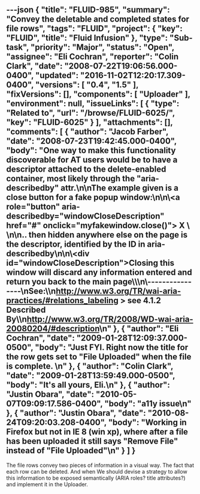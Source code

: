 ---json
{
  "title": "FLUID-985",
  "summary": "Convey the deletable and completed states for file rows",
  "tags": "FLUID",
  "project": {
    "key": "FLUID",
    "title": "Fluid Infusion"
  },
  "type": "Sub-task",
  "priority": "Major",
  "status": "Open",
  "assignee": "Eli Cochran",
  "reporter": "Colin Clark",
  "date": "2008-07-22T19:06:56.000-0400",
  "updated": "2016-11-02T12:20:17.309-0400",
  "versions": [
    "0.4",
    "1.5"
  ],
  "fixVersions": [],
  "components": [
    "Uploader"
  ],
  "environment": null,
  "issueLinks": [
    {
      "type": "Related to",
      "url": "/browse/FLUID-6025/",
      "key": "FLUID-6025"
    }
  ],
  "attachments": [],
  "comments": [
    {
      "author": "Jacob Farber",
      "date": "2008-07-23T19:42:45.000-0400",
      "body": "One way to make this functionality discoverable for AT users would be to have a descriptor attached to the delete-enabled container, most likely through the \"aria-describedby\" attr.\n\nThe example given is a close button for a fake popup window:\n\n\\<a role=\"button\" aria-describedby=\"windowCloseDescription\" href=\"#\" onclick=\"myfakewindow.close()\"> X \\</a>&#x20;\n\n.. then hidden anywhere else on the page is the descriptor, identified by the ID in aria-describedby\n\n\\<div id=\"windowCloseDescription\">Closing this window will discard any information entered and return you back to the main page\\</div>\\\n\\----------------\nSee:\\\n<http://www.w3.org/TR/wai-aria-practices/#relations_labeling> > see 4.1.2 Described By\\\n<http://www.w3.org/TR/2008/WD-wai-aria-20080204/#description>\n"
    },
    {
      "author": "Eli Cochran",
      "date": "2009-01-28T12:09:37.000-0500",
      "body": "Just FYI. Right now the title for the row gets set to \"File Uploaded\" when the file is complete.&#x20;\n"
    },
    {
      "author": "Colin Clark",
      "date": "2009-01-28T13:59:49.000-0500",
      "body": "It's all yours, Eli.\n"
    },
    {
      "author": "Justin Obara",
      "date": "2010-05-07T09:09:17.586-0400",
      "body": "a11y issue\n"
    },
    {
      "author": "Justin Obara",
      "date": "2010-08-24T09:20:03.208-0400",
      "body": "Working in Firefox but not in IE 8 (win xp), where after a file has been uploaded it still says \"Remove File\" instead of \"File Uploaded\"\n"
    }
  ]
}
---
The file rows convey two pieces of information in a visual way. The fact that each row can be deleted. And when We should devise a strategy to allow this information to be exposed semantically (ARIA roles? title attributes?) and implement it in the Uploader.

        